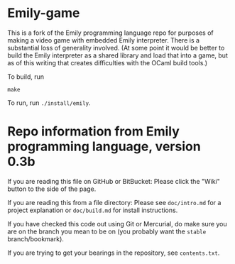 # Emily-game

This is a fork of the Emily programming language repo for purposes of making a video game with embedded Emily interpreter. There is a substantial loss of generality involved. (At some point it would be better to build the Emily interpreter as a shared library and load that into a game, but as of this writing that creates difficulties with the OCaml build tools.)

To build, run

    make

To run, run `./install/emily`.

# Repo information from Emily programming language, version 0.3b

If you are reading this file on GitHub or BitBucket: Please click the "Wiki" button to the side of the page.

If you are reading this from a file directory: Please see `doc/intro.md` for a project explanation or `doc/build.md` for install instructions.

If you have checked this code out using Git or Mercurial, do make sure you are on the branch you mean to be on (you probably want the `stable` branch/bookmark).

If you are trying to get your bearings in the repository, see `contents.txt`.